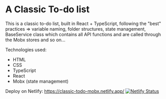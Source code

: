 # A Classic To-do list

This is a classic to-do list, built in React + TypeScript, following the "best" practices => variable naming, folder structures, state management, BaseService class which contains all API functions and are called through the Mobx stores and so on...

Technologies used:

-   HTML
-   CSS
-   TypeScript
-   React
-   Mobx (state management)

Deploy on Netlify: https://classic-todo-mobx.netlify.app/
[![Netlify Status](https://api.netlify.com/api/v1/badges/ce5fd334-66e6-4576-bbb6-0c6c02e2391e/deploy-status)](https://app.netlify.com/sites/classic-todo-mobx/deploys)
